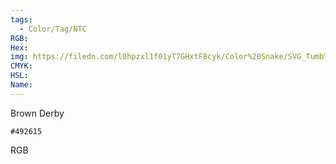 ```yaml
---
tags:
  - Color/Tag/NTC
RGB:
Hex:
img: https://filedn.com/l0hpzxl1f01yT7GHxtF8cyk/Color%20Snake/SVG_Tumb%20Mass%20No%20Name/492615.svg
CMYK:
HSL:
Name:
---
```

Brown Derby
```palette
#492615
```
RGB
